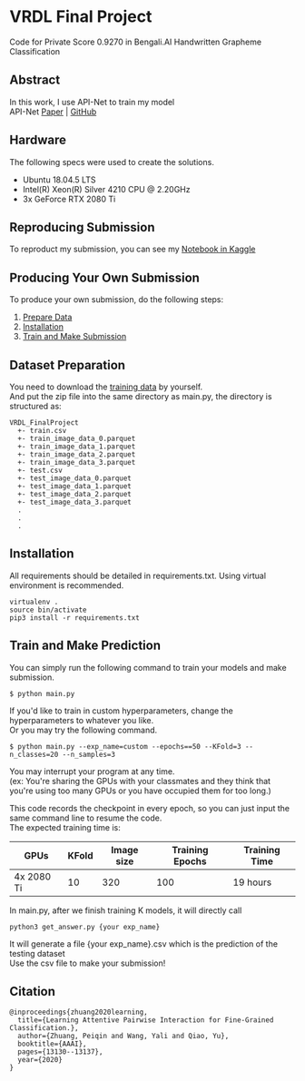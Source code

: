 # VRDL Final Project
Code for Private Score 0.9270 in Bengali.AI Handwritten Grapheme Classification

## Abstract
In this work, I use API-Net to train my model<br>
API-Net [Paper](https://arxiv.org/pdf/2002.10191.pdf) | [GitHub](https://github.com/PeiqinZhuang/API-Net)

## Hardware
The following specs were used to create the solutions.
- Ubuntu 18.04.5 LTS
- Intel(R) Xeon(R) Silver 4210 CPU @ 2.20GHz
- 3x GeForce RTX 2080 Ti

## Reproducing Submission
To reproduct my submission, you can see my [Notebook in Kaggle](https://www.kaggle.com/jia072/bengali-ai)

## Producing Your Own Submission
To produce your own submission, do the following steps:
1. [Prepare Data](#dataset-preparation)
2. [Installation](#installation)
3. [Train and Make Submission](#train-and-make-prediction)


## Dataset Preparation
You need to download the [training data](https://www.kaggle.com/c/bengaliai-cv19/data) by yourself.<br>
And put the zip file into the same directory as main.py, the directory is structured as:
```
VRDL_FinalProject
  +- train.csv
  +- train_image_data_0.parquet
  +- train_image_data_1.parquet
  +- train_image_data_2.parquet
  +- train_image_data_3.parquet
  +- test.csv
  +- test_image_data_0.parquet
  +- test_image_data_1.parquet
  +- test_image_data_2.parquet
  +- test_image_data_3.parquet
  .
  .
  .
```

## Installation
All requirements should be detailed in requirements.txt. Using virtual environment is recommended.
```
virtualenv .
source bin/activate
pip3 install -r requirements.txt
```



## Train and Make Prediction
You can simply run the following command to train your models and make submission.
```
$ python main.py
```
If you'd like to train in custom hyperparameters, change the hyperparameters to whatever you like.<br>
Or you may try the following command.
```
$ python main.py --exp_name=custom --epochs==50 --KFold=3 --n_classes=20 --n_samples=3
```

You may interrupt your program at any time.<br>
(ex: You're sharing the GPUs with your classmates and they think that you're using too many GPUs or you have occupied them for too long.)

This code records the checkpoint in every epoch, so you can just input the same command line to resume the code.<br>
The expected training time is:

GPUs | KFold | Image size | Training Epochs | Training Time
------------- | ------------- | ------------- | ------------- | -------------
4x 2080 Ti | 10 | 320 | 100 | 19 hours

In main.py, after we finish training K models, it will directly call
```
python3 get_answer.py {your exp_name}
```
It will generate a file {your exp_name}.csv which is the prediction of the testing dataset<br>
Use the csv file to make your submission!

## Citation
```
@inproceedings{zhuang2020learning,
  title={Learning Attentive Pairwise Interaction for Fine-Grained Classification.},
  author={Zhuang, Peiqin and Wang, Yali and Qiao, Yu},
  booktitle={AAAI},
  pages={13130--13137},
  year={2020}
}
```
